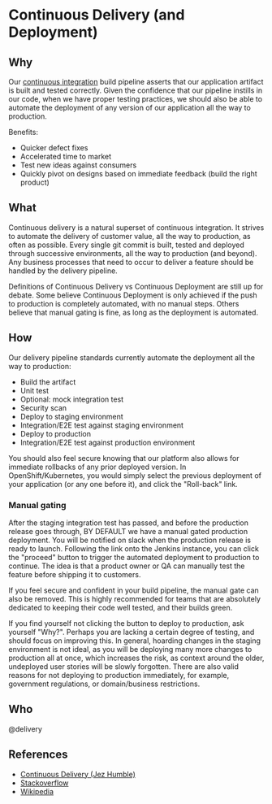 # Continuous Delivery (and Deployment)

## Why

Our [continuous integration](continuous-integration.md) build pipeline asserts that our application artifact is built and tested correctly. Given the confidence that our pipeline instills in our code, when we have proper testing practices, we should also be able to automate the deployment of any version of our application all the way to production.

Benefits: 

- Quicker defect fixes
- Accelerated time to market
- Test new ideas against consumers
- Quickly pivot on designs based on immediate feedback (build the right product)

## What

Continuous delivery is a natural superset of continuous integration. It strives to automate the delivery of customer value, all the way to production, as often as possible. Every single git commit is built, tested and deployed through successive environments, all the way to production (and beyond). Any business processes that need to occur to deliver a feature should be handled by the delivery pipeline.

Definitions of Continuous Delivery vs Continuous Deployment are still up for debate. Some believe Continuous Deployment is only achieved if the push to production is completely automated, with no manual steps. Others believe that manual gating is fine, as long as the deployment is automated.

## How

Our delivery pipeline standards currently automate the deployment all the way to production:

- Build the artifact
- Unit test
- Optional: mock integration test
- Security scan
- Deploy to staging environment
- Integration/E2E test against staging environment
- Deploy to production
- Integration/E2E test against production environment

You should also feel secure knowing that our platform also allows for immediate rollbacks of any prior deployed version. In OpenShift/Kubernetes, you would simply select the previous deployment of your application (or any one before it), and click the "Roll-back" link.

### Manual gating

After the staging integration test has passed, and before the production release goes through, BY DEFAULT we have a manual gated production deployment. You will be notified on slack when the production release is ready to launch. Following the link onto the Jenkins instance, you can click the "proceed" button to trigger the automated deployment to production to continue. The idea is that a product owner or QA can manually test the feature before shipping it to customers.

If you feel secure and confident in your build pipeline, the manual gate can also be removed. This is highly recommended for teams that are absolutely dedicated to keeping their code well tested, and their builds green.

If you find yourself not clicking the button to deploy to production, ask yourself "Why?". Perhaps you are lacking a certain degree of testing, and should focus on improving this. In general, hoarding changes in the staging environment is not ideal, as you will be deploying many more changes to production all at once, which increases the risk, as context around the older, undeployed user stories will be slowly forgotten. There are also valid reasons for not deploying to production immediately, for example, government regulations, or domain/business restrictions.

## Who

@delivery

## References

- [Continuous Delivery (Jez Humble)](https://continuousdelivery.com/)
- [Stackoverflow](https://stackoverflow.com/questions/28608015/continuous-integration-vs-continuous-delivery-vs-continuous-deployment)
- [Wikipedia](https://en.wikipedia.org/wiki/Continuous_delivery)
